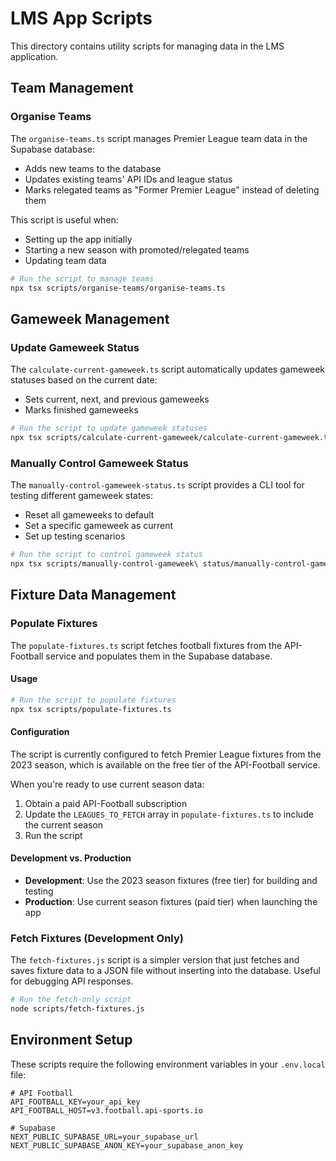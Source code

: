 # LMS App Scripts

This directory contains utility scripts for managing data in the LMS application.

## Team Management

### Organise Teams

The `organise-teams.ts` script manages Premier League team data in the Supabase database:

- Adds new teams to the database
- Updates existing teams' API IDs and league status
- Marks relegated teams as "Former Premier League" instead of deleting them

This script is useful when:
- Setting up the app initially
- Starting a new season with promoted/relegated teams
- Updating team data

```bash
# Run the script to manage teams
npx tsx scripts/organise-teams/organise-teams.ts
```

## Gameweek Management

### Update Gameweek Status

The `calculate-current-gameweek.ts` script automatically updates gameweek statuses based on the current date:

- Sets current, next, and previous gameweeks
- Marks finished gameweeks

```bash
# Run the script to update gameweek statuses
npx tsx scripts/calculate-current-gameweek/calculate-current-gameweek.ts
```

### Manually Control Gameweek Status

The `manually-control-gameweek-status.ts` script provides a CLI tool for testing different gameweek states:

- Reset all gameweeks to default
- Set a specific gameweek as current
- Set up testing scenarios

```bash
# Run the script to control gameweek status
npx tsx scripts/manually-control-gameweek\ status/manually-control-gameweek-status.ts
```

## Fixture Data Management

### Populate Fixtures

The `populate-fixtures.ts` script fetches football fixtures from the API-Football service and populates them in the Supabase database.

#### Usage

```bash
# Run the script to populate fixtures
npx tsx scripts/populate-fixtures.ts
```

#### Configuration

The script is currently configured to fetch Premier League fixtures from the 2023 season, which is available on the free tier of the API-Football service.

When you're ready to use current season data:

1. Obtain a paid API-Football subscription
2. Update the `LEAGUES_TO_FETCH` array in `populate-fixtures.ts` to include the current season
3. Run the script

#### Development vs. Production

- **Development**: Use the 2023 season fixtures (free tier) for building and testing
- **Production**: Use current season fixtures (paid tier) when launching the app

### Fetch Fixtures (Development Only)

The `fetch-fixtures.js` script is a simpler version that just fetches and saves fixture data to a JSON file without inserting into the database. Useful for debugging API responses.

```bash
# Run the fetch-only script
node scripts/fetch-fixtures.js
```

## Environment Setup

These scripts require the following environment variables in your `.env.local` file:

```
# API Football
API_FOOTBALL_KEY=your_api_key
API_FOOTBALL_HOST=v3.football.api-sports.io

# Supabase
NEXT_PUBLIC_SUPABASE_URL=your_supabase_url
NEXT_PUBLIC_SUPABASE_ANON_KEY=your_supabase_anon_key
``` 